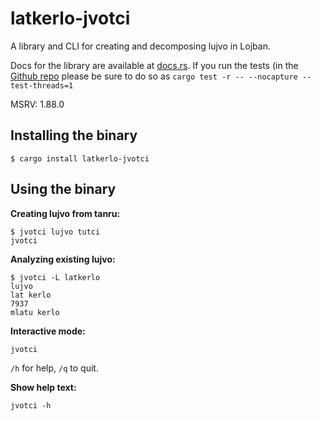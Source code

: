# latkerlo-jvotci
A library and CLI for creating and decomposing lujvo in Lojban.

Docs for the library are available at [docs.rs](https://docs.rs/latkerlo_jvotci).
If you run the tests (in the [Github repo](https://github.com/latkerlo/latkerlo-jvotci) please be sure to do so as `cargo test -r -- --nocapture --test-threads=1`

MSRV: 1.88.0

## Installing the binary
```
$ cargo install latkerlo-jvotci
```
## Using the binary
**Creating lujvo from tanru:**
```
$ jvotci lujvo tutci
jvotci
```

**Analyzing existing lujvo:**
```
$ jvotci -L latkerlo
lujvo
lat kerlo
7937
mlatu kerlo
```

**Interactive mode:**
```
jvotci
```
`/h` for help, `/q` to quit.

**Show help text:**
```
jvotci -h
```


